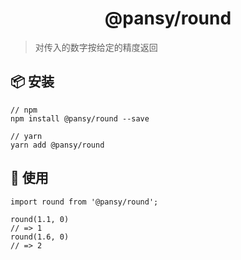 <h1 align="center">@pansy/round</h1>

> 对传入的数字按给定的精度返回

## 📦 安装

```
// npm
npm install @pansy/round --save

// yarn
yarn add @pansy/round

```

## 🔨 使用

```
import round from '@pansy/round';

round(1.1, 0)
// => 1
round(1.6, 0)
// => 2
```
